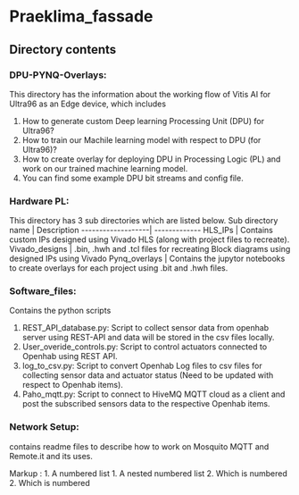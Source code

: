# Praeklima_fassade

## Directory contents 
### DPU-PYNQ-Overlays: 
This directory has the information about the working flow of Vitis AI for Ultra96 as an Edge device, which includes
1. How to generate custom Deep learning Processing Unit (DPU) for Ultra96?
2. How to train our Machile learning model with respect to DPU (for Ultra96)?
3. How to create overlay for deploying DPU in Processing Logic (PL) and work on our trained machine learning model.
4. You can find some example DPU bit streams and config file.

### Hardware PL: 
This directory has 3 sub directories which are listed below.
Sub directory name | Description
-------------------| -------------
HLS_IPs            | Contains custom IPs designed using Vivado HLS (along with project files to recreate). 
Vivado_designs     | .bin, .hwh and .tcl files for recreating Block diagrams using designed IPs using Vivado
Pynq_overlays      |  Contains the jupytor notebooks to create overlays for each project using .bit and .hwh files.

### Software_files: 
Contains the python scripts 
1. REST_API_database.py: 	Script to collect sensor data from openhab server using REST-API and data will be stored in the csv files locally.
2. User_overide_controls.py: 	Script to control actuators connected to Openhab using REST API. 
3. log_to_csv.py:		Script to convert Openhab Log files to csv files for collecting sensor data and actuator status (Need to be updated with respect to Openhab items).
4. Paho_mqtt.py:		Script to connect to HiveMQ MQTT cloud as a client and post the subscribed sensors data to the respective Openhab items.

### Network Setup: 
contains readme files to describe how to work on Mosquito MQTT and Remote.it and its uses.

 Markup : 1. A numbered list
              1. A nested numbered list
              2. Which is numbered
          2. Which is numbered
